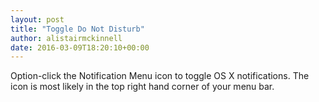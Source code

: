 ```yaml
---
layout: post
title: "Toggle Do Not Disturb"
author: alistairmckinnell
date: 2016-03-09T18:20:10+00:00
---
```


Option-click the Notification Menu icon to toggle OS X notifications. The icon is most likely in the top right hand corner of your menu bar.
